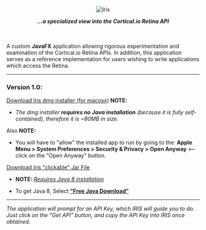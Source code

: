 
<p align="center">
<img src="http://metaware.us/images/iris_black_font_smaller.png" alt="Iris">
</p>

<p align="center">
<b><i>...a specialized view into the Cortical.io Retina API</i></b>
</p>

<br><br>
A custom **JavaFX** application allowing rigorous experimentation and examination of the Cortical.io Retina APIs. In addition, this application serves as a reference implementation for users wishing to write applications which access the Retina.

---
### Version 1.0:


[Download Iris dmg installer (for macosx)](http://metaware.us/iris/Iris-1.0.9q-installer.dmg)
**NOTE:** 

* _The dmg installer **requires no Java installation** (because it is fully self-contained), therefore it is ~80MB in size._

Also **NOTE:** 

* You will have to "allow" the installed app to run by going to the: **Apple Menu > System Preferences > Security & Privacy > Open Anyway**  <-- click on the "Open Anyway" button.


[Download Iris "clickable" Jar File](http://metaware.us/iris/iris-1.0.9q-all.jar)
- **NOTE:** [_Requires Java 8 installation_](http://www.oracle.com/technetwork/java/javase/downloads/jdk8-downloads-2133151.html)
* To get Java 8, Select [**"Free Java Download"**](https://www.java.com/en/download/)

---

_The application will prompt for an API Key, which IRIS will guide you to do. Just click on the "Get API" button, and copy the API Key into IRIS once obtained._



